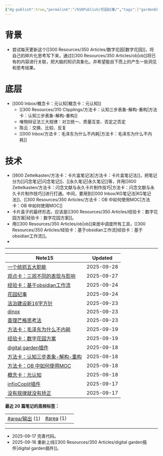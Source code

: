 ```yaml
---
{"dg-publish":true,"permalink":"/910Publish/花园纪事/","tags":["gardenEntry"],"created":"2025-09-16T10:20:34.720+08:00","updated":"2025-09-24T09:13:38.947+08:00"}
---
```


# 背景
- 尝试每天更新这个[[300 Resources/350 Articles/数字花园\|数字花园]]，将自己的碎片化思考写下来，通过[[300 Resources/350 Articles/ob\|ob]]将已有的内容进行关联，把大脑的知识具象化。并希望能自下而上的产生一些洞见和思考结果。
# 底层
- [[000 Inbox/概念卡：元认知\|概念卡：元认知]]
	- [[300 Resources/310 Clipplings/方法卡：认知三步表象-解构-重构\|方法卡：认知三步表象-解构-重构]]
	- 唯物辩证法三大规律：对立统一、质量互变、否定之否定
	- 陈云：交换、比较、反复
	- [[000 Inbox/方法卡：毛泽东为什么不内耗\|方法卡：毛泽东为什么不内耗]]
# 技术
- [[600 Zettelkasten/方法卡：卡片盒笔记法\|方法卡：卡片盒笔记法]]，把笔记分为[[闪念笔记\|闪念笔记]]、[[永久笔记\|永久笔记]]等，并用[[600 Zettelkasten/方法卡：闪念文献与永久卡片制作技巧\|方法卡：闪念文献与永久卡片制作技巧]]进行打通。中间，要用到[[000 Inbox/KG笔记法\|KG笔记法]]、[[300 Resources/350 Articles/方法卡：OB 中如何使用MOC\|方法卡：OB 中如何使用MOC]]
- 卡片盒子的最终形态，应该是[[300 Resources/350 Articles/经验卡：数字花园方案\|经验卡：数字花园方案]]。
- 用[[300 Resources/350 Articles/ob\|ob]]来居中调度所有工具，[[300 Resources/350 Articles/经验卡：基于obsidian工作流\|经验卡：基于obsidian工作流]]。
- 


---
<div><table class="dataview table-view-table"><thead class="table-view-thead"><tr class="table-view-tr-header"><th class="table-view-th"><span>Note</span><span class="dataview small-text">15</span></th><th class="table-view-th"><span>Updated</span></th></tr></thead><tbody class="table-view-tbody"><tr><td><span><a data-tooltip-position="top" aria-label="000 Inbox/一个统抓五大职能.md" data-href="000 Inbox/一个统抓五大职能.md" href="000 Inbox/一个统抓五大职能.md" class="internal-link" target="_blank" rel="noopener nofollow">一个统抓五大职能</a></span></td><td><span>2025-09-28</span></td></tr><tr><td><span><a data-tooltip-position="top" aria-label="000 Inbox/观点卡：三观不同的表现与影响.md" data-href="000 Inbox/观点卡：三观不同的表现与影响.md" href="000 Inbox/观点卡：三观不同的表现与影响.md" class="internal-link" target="_blank" rel="noopener nofollow">观点卡：三观不同的表现与影响</a></span></td><td><span>2025-09-27</span></td></tr><tr><td><span><a data-tooltip-position="top" aria-label="300 Resources/350 Articles/经验卡：基于obsidian工作流.md" data-href="300 Resources/350 Articles/经验卡：基于obsidian工作流.md" href="300 Resources/350 Articles/经验卡：基于obsidian工作流.md" class="internal-link" target="_blank" rel="noopener nofollow">经验卡：基于obsidian工作流</a></span></td><td><span>2025-09-24</span></td></tr><tr><td><span><a data-tooltip-position="top" aria-label="910Publish/花园纪事.md" data-href="910Publish/花园纪事.md" href="910Publish/花园纪事.md" class="internal-link" target="_blank" rel="noopener nofollow">花园纪事</a></span></td><td><span>2025-09-24</span></td></tr><tr><td><span><a data-tooltip-position="top" aria-label="000 Inbox/法治建设新16字方针.md" data-href="000 Inbox/法治建设新16字方针.md" href="000 Inbox/法治建设新16字方针.md" class="internal-link" target="_blank" rel="noopener nofollow">法治建设新16字方针</a></span></td><td><span>2025-09-23</span></td></tr><tr><td><span><a data-tooltip-position="top" aria-label="000 Inbox/dinox.md" data-href="000 Inbox/dinox.md" href="000 Inbox/dinox.md" class="internal-link" target="_blank" rel="noopener nofollow">dinox</a></span></td><td><span>2025-09-23</span></td></tr><tr><td><span><a data-tooltip-position="top" aria-label="000 Inbox/查理芒格思考法.md" data-href="000 Inbox/查理芒格思考法.md" href="000 Inbox/查理芒格思考法.md" class="internal-link" target="_blank" rel="noopener nofollow">查理芒格思考法</a></span></td><td><span>2025-09-23</span></td></tr><tr><td><span><a data-tooltip-position="top" aria-label="000 Inbox/方法卡：毛泽东为什么不内耗.md" data-href="000 Inbox/方法卡：毛泽东为什么不内耗.md" href="000 Inbox/方法卡：毛泽东为什么不内耗.md" class="internal-link" target="_blank" rel="noopener nofollow">方法卡：毛泽东为什么不内耗</a></span></td><td><span>2025-09-19</span></td></tr><tr><td><span><a data-tooltip-position="top" aria-label="300 Resources/350 Articles/经验卡：数字花园方案.md" data-href="300 Resources/350 Articles/经验卡：数字花园方案.md" href="300 Resources/350 Articles/经验卡：数字花园方案.md" class="internal-link" target="_blank" rel="noopener nofollow">经验卡：数字花园方案</a></span></td><td><span>2025-09-19</span></td></tr><tr><td><span><a data-tooltip-position="top" aria-label="300 Resources/350 Articles/digital garden插件.md" data-href="300 Resources/350 Articles/digital garden插件.md" href="300 Resources/350 Articles/digital garden插件.md" class="internal-link" target="_blank" rel="noopener nofollow">digital garden插件</a></span></td><td><span>2025-09-18</span></td></tr><tr><td><span><a data-tooltip-position="top" aria-label="300 Resources/310 Clipplings/方法卡：认知三步表象-解构-重构.md" data-href="300 Resources/310 Clipplings/方法卡：认知三步表象-解构-重构.md" href="300 Resources/310 Clipplings/方法卡：认知三步表象-解构-重构.md" class="internal-link" target="_blank" rel="noopener nofollow">方法卡：认知三步表象-解构-重构</a></span></td><td><span>2025-09-18</span></td></tr><tr><td><span><a data-tooltip-position="top" aria-label="300 Resources/350 Articles/方法卡：OB 中如何使用MOC.md" data-href="300 Resources/350 Articles/方法卡：OB 中如何使用MOC.md" href="300 Resources/350 Articles/方法卡：OB 中如何使用MOC.md" class="internal-link" target="_blank" rel="noopener nofollow">方法卡：OB 中如何使用MOC</a></span></td><td><span>2025-09-18</span></td></tr><tr><td><span><a data-tooltip-position="top" aria-label="000 Inbox/概念卡：元认知.md" data-href="000 Inbox/概念卡：元认知.md" href="000 Inbox/概念卡：元认知.md" class="internal-link" target="_blank" rel="noopener nofollow">概念卡：元认知</a></span></td><td><span>2025-09-18</span></td></tr><tr><td><span><a data-tooltip-position="top" aria-label="300 Resources/350 Articles/infioCoplit插件.md" data-href="300 Resources/350 Articles/infioCoplit插件.md" href="300 Resources/350 Articles/infioCoplit插件.md" class="internal-link" target="_blank" rel="noopener nofollow">infioCoplit插件</a></span></td><td><span>2025-09-17</span></td></tr><tr><td><span><a data-tooltip-position="top" aria-label="300 Resources/350 Articles/没有规律就没有矫正.md" data-href="300 Resources/350 Articles/没有规律就没有矫正.md" href="300 Resources/350 Articles/没有规律就没有矫正.md" class="internal-link" target="_blank" rel="noopener nofollow">没有规律就没有矫正</a></span></td><td><span>2025-09-17</span></td></tr></tbody></table></div><style><span>  .dataview.table-view-table th:nth-child(2),<br>
.dataview.table-view-table td:nth-child(2) {<br>
width: 25%;<br>
text-align: right;<br>
}  </span></style>  
  

<p><span><strong>最近 20 篇笔记的高频标签：</strong></span></p><div><table class="dataview table-view-table"><thead class="table-view-thead"><tr class="table-view-tr-header"></tr></thead><tbody class="table-view-tbody"><tr><td><span><a href="#area/输出" class="tag" target="_blank" rel="noopener nofollow">#area/输出</a> (1)</span></td><td><span><a href="#area" class="tag" target="_blank" rel="noopener nofollow">#area</a> (1)</span></td><td><span></span></td></tr></tbody></table></div>

---
- 2025-09-17 完善代码。
- 2025-09-16 重新上线[[300 Resources/350 Articles/digital garden插件\|digital garden插件]]。